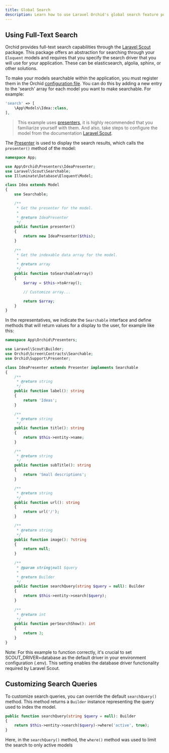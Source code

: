 ```yaml
---
title: Global Search
description: Learn how to use Laravel Orchid's global search feature powered by Laravel Scout to easily search and filter through large amounts of data in your administration-style applications.
---
```


## Using Full-Text Search

Orchid provides full-text search capabilities through the [Laravel Scout](https://github.com/laravel/scout) package.
This package offers an abstraction for searching through your `Eloquent` models and requires that you specify the search driver that you will use for your application. 
These can be elasticsearch, algolia, sphinx, or other solutions.

To make your models searchable within the application, you must register them in the Orchid [configuration file](/en/docs/configuration). 
You can do this by adding a new entry to the 'search' array for each model you want to make searchable. For example:

```php
'search' => [
    \App\Models\Idea::class,
],
```

> This example uses [presenters](/en/docs/presenters), it is highly recommended that you familiarize yourself with them. And also, take steps to configure the model from the documentation [Laravel Scout](https://github.com/laravel/scout).


The [Presenter](/en/docs/presenters) is used to display the search results, which calls the `presenter()` method of the model:


```php
namespace App;

use App\Orchid\Presenters\IdeaPresenter;
use Laravel\Scout\Searchable;
use Illuminate\Database\Eloquent\Model;

class Idea extends Model
{
    use Searchable;

    /**
     * Get the presenter for the model.
     *
     * @return IdeaPresenter
     */
    public function presenter()
    {
        return new IdeaPresenter($this);
    }
    
    /**
     * Get the indexable data array for the model.
     *
     * @return array
     */
    public function toSearchableArray()
    {
        $array = $this->toArray();

        // Customize array...

        return $array;
    }
}
```

In the representatives, we indicate the `Searchable` interface and define methods that will return values for a display to the user, for example like this:


```php
namespace App\Orchid\Presenters;

use Laravel\Scout\Builder;
use Orchid\Screen\Contracts\Searchable;
use Orchid\Support\Presenter;

class IdeaPresenter extends Presenter implements Searchable
{
    /**
     * @return string
     */
    public function label(): string
    {
        return 'Ideas';
    }

    /**
     * @return string
     */
    public function title(): string
    {
        return $this->entity->name;
    }

    /**
     * @return string
     */
    public function subTitle(): string
    {
        return 'Small descriptions';
    }

    /**
     * @return string
     */
    public function url(): string
    {
        return url('/');
    }

    /**
     * @return string
     */
    public function image(): ?string
    {
        return null;
    }
    
    /**
     * @param string|null $query
     *
     * @return Builder
     */
    public function searchQuery(string $query = null): Builder
    {
        return $this->entity->search($query);
    }
    
    /**
     * @return int
     */
    public function perSearchShow(): int
    {
        return 3;
    }
}
```
Note: For this example to function correctly, it's crucial to set SCOUT_DRIVER=database as the default driver in your environment configuration (.env). This setting enables the database driver functionality required by Laravel Scout.

## Customizing Search Queries

To customize search queries, you can override the default `searchQuery()` method. 
This method returns a `Builder` instance representing the query used to index the model.


```php
public function searchQuery(string $query = null): Builder
{
    return $this->entity->search($query)->where('active', true);
}
```

Here, in the `searchQuery()` method, the `where()` method was used to limit the search to only active models
